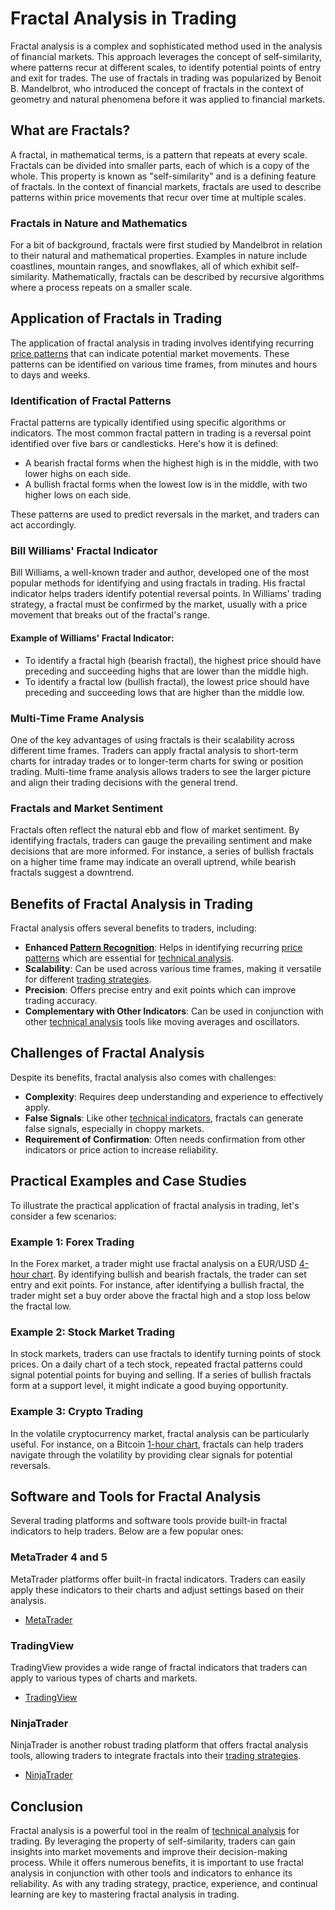 # Fractal Analysis in Trading

Fractal analysis is a complex and sophisticated method used in the analysis of financial markets. This approach leverages the concept of self-similarity, where patterns recur at different scales, to identify potential points of entry and exit for trades. The use of fractals in trading was popularized by Benoit B. Mandelbrot, who introduced the concept of fractals in the context of geometry and natural phenomena before it was applied to financial markets.

## What are Fractals?

A fractal, in mathematical terms, is a pattern that repeats at every scale. Fractals can be divided into smaller parts, each of which is a copy of the whole. This property is known as "self-similarity" and is a defining feature of fractals. In the context of financial markets, fractals are used to describe patterns within price movements that recur over time at multiple scales.

### Fractals in Nature and Mathematics

For a bit of background, fractals were first studied by Mandelbrot in relation to their natural and mathematical properties. Examples in nature include coastlines, mountain ranges, and snowflakes, all of which exhibit self-similarity. Mathematically, fractals can be described by recursive algorithms where a process repeats on a smaller scale.

## Application of Fractals in Trading

The application of fractal analysis in trading involves identifying recurring [price patterns](../p/price_patterns.md) that can indicate potential market movements. These patterns can be identified on various time frames, from minutes and hours to days and weeks. 

### Identification of Fractal Patterns

Fractal patterns are typically identified using specific algorithms or indicators. The most common fractal pattern in trading is a reversal point identified over five bars or candlesticks. Here's how it is defined:
- A bearish fractal forms when the highest high is in the middle, with two lower highs on each side.
- A bullish fractal forms when the lowest low is in the middle, with two higher lows on each side.

These patterns are used to predict reversals in the market, and traders can act accordingly.

### Bill Williams' Fractal Indicator

Bill Williams, a well-known trader and author, developed one of the most popular methods for identifying and using fractals in trading. His fractal indicator helps traders identify potential reversal points. In Williams' trading strategy, a fractal must be confirmed by the market, usually with a price movement that breaks out of the fractal's range.

#### Example of Williams' Fractal Indicator:
- To identify a fractal high (bearish fractal), the highest price should have preceding and succeeding highs that are lower than the middle high.
- To identify a fractal low (bullish fractal), the lowest price should have preceding and succeeding lows that are higher than the middle low.

### Multi-Time Frame Analysis

One of the key advantages of using fractals is their scalability across different time frames. Traders can apply fractal analysis to short-term charts for intraday trades or to longer-term charts for swing or position trading. Multi-time frame analysis allows traders to see the larger picture and align their trading decisions with the general trend.

### Fractals and Market Sentiment

Fractals often reflect the natural ebb and flow of market sentiment. By identifying fractals, traders can gauge the prevailing sentiment and make decisions that are more informed. For instance, a series of bullish fractals on a higher time frame may indicate an overall uptrend, while bearish fractals suggest a downtrend.

## Benefits of Fractal Analysis in Trading

Fractal analysis offers several benefits to traders, including:
- **Enhanced [Pattern Recognition](../p/pattern_recognition.md)**: Helps in identifying recurring [price patterns](../p/price_patterns.md) which are essential for [technical analysis](../t/technical_analysis.md).
- **Scalability**: Can be used across various time frames, making it versatile for different [trading strategies](../t/trading_strategies.md).
- **Precision**: Offers precise entry and exit points which can improve trading accuracy.
- **Complementary with Other Indicators**: Can be used in conjunction with other [technical analysis](../t/technical_analysis.md) tools like moving averages and oscillators.

## Challenges of Fractal Analysis

Despite its benefits, fractal analysis also comes with challenges:
- **Complexity**: Requires deep understanding and experience to effectively apply.
- **False Signals**: Like other [technical indicators](../t/technical_indicators.md), fractals can generate false signals, especially in choppy markets.
- **Requirement of Confirmation**: Often needs confirmation from other indicators or price action to increase reliability.

## Practical Examples and Case Studies

To illustrate the practical application of fractal analysis in trading, let's consider a few scenarios:

### Example 1: Forex Trading

In the Forex market, a trader might use fractal analysis on a EUR/USD [4-hour chart](../1/4-hour_chart.md). By identifying bullish and bearish fractals, the trader can set entry and exit points. For instance, after identifying a bullish fractal, the trader might set a buy order above the fractal high and a stop loss below the fractal low.

### Example 2: Stock Market Trading

In stock markets, traders can use fractals to identify turning points of stock prices. On a daily chart of a tech stock, repeated fractal patterns could signal potential points for buying and selling. If a series of bullish fractals form at a support level, it might indicate a good buying opportunity.

### Example 3: Crypto Trading

In the volatile cryptocurrency market, fractal analysis can be particularly useful. For instance, on a Bitcoin [1-hour chart](../1/1-hour_chart.md), fractals can help traders navigate through the volatility by providing clear signals for potential reversals.

## Software and Tools for Fractal Analysis

Several trading platforms and software tools provide built-in fractal indicators to help traders. Below are a few popular ones:

### MetaTrader 4 and 5

MetaTrader platforms offer built-in fractal indicators. Traders can easily apply these indicators to their charts and adjust settings based on their analysis.

- [MetaTrader](https://www.metatrader4.com/)

### TradingView

TradingView provides a wide range of fractal indicators that traders can apply to various types of charts and markets.

- [TradingView](https://www.tradingview.com/)

### NinjaTrader

NinjaTrader is another robust trading platform that offers fractal analysis tools, allowing traders to integrate fractals into their [trading strategies](../t/trading_strategies.md).

- [NinjaTrader](https://ninjatrader.com/)

## Conclusion

Fractal analysis is a powerful tool in the realm of [technical analysis](../t/technical_analysis.md) for trading. By leveraging the property of self-similarity, traders can gain insights into market movements and improve their decision-making process. While it offers numerous benefits, it is important to use fractal analysis in conjunction with other tools and indicators to enhance its reliability. As with any trading strategy, practice, experience, and continual learning are key to mastering fractal analysis in trading.
